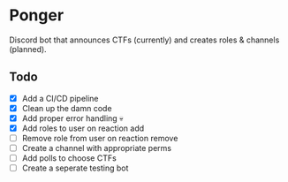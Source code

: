 # Ponger

Discord bot that announces CTFs (currently) and creates roles & channels (planned).

## Todo

- [x] Add a CI/CD pipeline
- [x] Clean up the damn code
- [x] Add proper error handling 💀
- [x] Add roles to user on reaction add
- [ ] Remove role from user on reaction remove
- [ ] Create a channel with appropriate perms
- [ ] Add polls to choose CTFs
- [ ] Create a seperate testing bot
